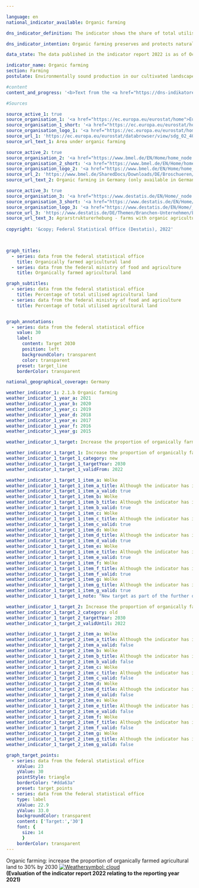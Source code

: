 ```yaml
---

language: en    
national_indicator_available: Organic farming    

dns_indicator_definition: The indicator shows the share of total utilised agricultural land in Germany that is cultivated by organically managed farms subject to the inspection system prescribed by the <abbr title="European Union">EU</abbr> legislation on organic farming (Regulation (EC) No. 834/2007&nbsp;and the implementing rules). It includes land that has been fully converted to organic management as well as areas still undergoing conversion.    

dns_indicator_intention: Organic farming preserves and protects natural resources to a particularly high degree. It has a wide range of beneficial effects on nature, the climate and the environment and fosters the production of high-quality food. For this reason, an increase in the proportion of organically farmed agricultural land to 20% is targeted for 2030.    

data_state: The data published in the indicator report 2022 is as of Oct 31 2022. The data shown on this platform is updated regularly, so that more current data may be available online than published in the <a href="https://dns-indikatoren.de/en/facts_publications/">indicator report 2022</a>.    

indicator_name: Organic farming    
section: Farming    
postulate: Environmentally sound production in our cultivated landscapes    

#content     
content_and_progress: '<b>Text from the <a href="https://dns-indikatoren.de/en/facts_publications/">Indicator Report 2021&nbsp;</a></b><br><br>Data on organic farming is collected by the Federal Office for Agriculture and Food (<abbr title="Federal Office for Agriculture and Food">BLE</abbr>) on behalf of the Federal Ministry of Food and Agriculture (<abbr title="Federal Ministry of Food and Agriculture">BMEL</abbr>) and by the Federal Statistical Office.<br><br>The Federal Statistical Office uses various surveys to determine the area of organically farmed land. The reference value in the percentage computation is the total utilised agricultural area determined in the annual land survey. The agriculturally utilised area comprises all surfaces used for agricultural or horticultural purposes. Accordingly, building and farmyard areas of agricultural holdings are not included in the reference value.<br><br>The data collected by the <abbr title="Federal Ministry of Food and Agriculture">BMEL</abbr> includes details of the amount of organically farmed land reported annually by the organic regulatory authorities of the Länder. The reporting date is 31&nbsp;December of each year. All reports for a current year are accumulated no later than this reporting date. The values shown in the data held by the Federal Ministry of Food and Agriculture are somewhat higher. One of the reasons for this is that areas not subject to cut-off thresholds are measured against areas to which cut-off thresholds apply. This means that, in the calculation of the percentage, the numerator includes very small plots, whereas only areas of a certain minimum size count towards the denominator.<br><br>According to the data held by the Federal Statistical Office, the share of organically farmed land increased from 2.9% to 7.8% of the utilised agricultural area between 1999&nbsp;and 2019. The figure for 2019&nbsp;corresponds to an organically farmed area of 1.29&nbsp;million hectares. The data from the Federal Ministry of Food and Agriculture indicate a higher percentage of organically farmed agricultural land. According to those data the value for 2019&nbsp;was 9.7% or 1.61&nbsp;million hectares.<br><br>Although the last few years have seen a further increase in the area of organically farmed land, the annual percentage increase from year to year has fluctuated widely. Percentage growth stagnated, for example, between 2016&nbsp;and 2017&nbsp;but rose sharply again in the period from 2017&nbsp;to 2019. On the basis of the figures from the Federal Statistical Office, if the trend of the last five reference years were to continue, the target of 20% of utilised agricultural area being farmed organically by 2030&nbsp;would not be achieved.<br><br>Germany’s organically farmed land was used as follows in 2019: 57.2% as permanent pasture, 46.7% as arable land and 1.8% for other uses. By contrast, the main use in agriculture as a whole was as arable land, with 70.4%, while the share of permanent pasture was 28.5% and other uses accounted for 1.2% of total utilised agricultural area. According to the results of the 2016&nbsp;agricultural structure survey, Bavaria held the largest share of organically farmed land among all the Länder with around 23%, followed by Brandenburg with 12% and Baden-Württemberg with just under 12%.<br><br>The conversion to organic farming is promoted to varying degrees by the individual Länder.<br><br>According to Eurostat data, a total area of 13.4&nbsp;million hectares was organically farmed in the <abbr title="European Union">EU</abbr>-28&nbsp;states in 2018. This represented 7.5% of the entire utilised agricultural area. The highest ratios of organically farmed land within <abbr title="European Union">EU</abbr> countries were registered for Austria, with 24.1%, followed by Estonia with 20.6%, Sweden with 20.3%, Italy with 15.2% and the Czech Republic with 14.8%.'    

#Sources    

source_active_1: true
source_organisation_1: '<a href="https://ec.europa.eu/eurostat/home">Eurostat</a>'
source_organisation_1_short: '<a href="https://ec.europa.eu/eurostat/home" target="_blank">Eurostat</a>'
source_organisation_logo_1: '<a href="https://ec.europa.eu/eurostat/home" target="_blank"><img src="https://dnsUpgradeEnvironment.github.io/dns-indicators/public/OrgImgEn/eurostat.png" alt="Eurostat" title=" Click here to visit the homepage of the organizationEurostat" style="height:60px; width:148px; border: transparent"/></a>'
source_url_1: 'https://ec.europa.eu/eurostat/databrowser/view/sdg_02_40/default/table?lang=en'
source_url_text_1: Area under organic farming

source_active_2: true
source_organisation_2: '<a href="https://www.bmel.de/EN/Home/home_node.html">Federal Ministry of Food and Agriculture</a>'
source_organisation_2_short: '<a href="https://www.bmel.de/EN/Home/home_node.html" target="_blank">Federal Ministry of Food and Agriculture</a>'
source_organisation_logo_2: '<a href="https://www.bmel.de/EN/Home/home_node.html" target="_blank"><img src="https://dnsUpgradeEnvironment.github.io/dns-indicators/public/OrgImgEn/bmel.png" alt="Federal Ministry of Food and Agriculture" title=" Click here to visit the homepage of the organizationFederal Ministry of Food and Agriculture" style="height:60px; width:148px; border: transparent"/></a>'
source_url_2: 'https://www.bmel.de/SharedDocs/Downloads/DE/Broschueren/OekolandbauDeutschland.pdf?__blob=publicationFile&v=14'
source_url_text_2: Organic farming in Germany (only available in German)

source_active_3: true
source_organisation_3: '<a href="https://www.destatis.de/EN/Home/_node.html">Federal Statistical Office</a>'
source_organisation_3_short: '<a href="https://www.destatis.de/EN/Home/_node.html" target="_blank">Federal Statistical Office</a>'
source_organisation_logo_3: '<a href="https://www.destatis.de/EN/Home/_node.html" target="_blank"><img src="https://dnsUpgradeEnvironment.github.io/dns-indicators/public/OrgImgEn/destatis.png" alt="Federal Statistical Office" title=" Click here to visit the homepage of the organizationFederal Statistical Office" style="height:60px; width:148px; border: transparent"/></a>'
source_url_3: 'https://www.destatis.de/DE/Themen/Branchen-Unternehmen/Landwirtschaft-Forstwirtschaft-Fischerei/Landwirtschaftliche-Betriebe/_inhalt.html#sprg239572'
source_url_text_3: Agrarstrukturerhebung - farms with organic agriculture (only available in German)
    
copyright: '&copy; Federal Statistical Office (Destatis), 2022'    

    

graph_titles: 
  - series: data from the federal statistical office
    title: Organically farmed agricultural land
  - series: data from the federal ministry of food and agriculture
    title: Organically farmed agricultural land    

graph_subtitles: 
  - series: data from the federal statistical office
    title: Percentage of total utilised agricultural land
  - series: data from the federal ministry of food and agriculture
    title: Percentage of total utilised agricultural land    


graph_annotations:
  - series: data from the federal statistical office
    value: 30
    label:
      content: Target 2030
      position: left
      backgroundColor: transparent
      color: transparent
    preset: target_line
    borderColor: transparent        

national_geographical_coverage: Germany    

weather_indicator_1: 2.1.b Organic farming
weather_indicator_1_year_a: 2021
weather_indicator_1_year_b: 2020
weather_indicator_1_year_c: 2019
weather_indicator_1_year_d: 2018
weather_indicator_1_year_e: 2017
weather_indicator_1_year_f: 2016
weather_indicator_1_year_g: 2015

weather_indicator_1_target: Increase the proportion of organically farmed agricultural land to 30% by 2030

weather_indicator_1_target_1: Increase the proportion of organically farmed agricultural land to <b>30%</b> by 2030
weather_indicator_1_target_1_category: new
weather_indicator_1_target_1_targetYear: 2030
weather_indicator_1_target_1_validFrom: 2022

weather_indicator_1_target_1_item_a: Wolke
weather_indicator_1_target_1_item_a_title: Although the indicator has in 2021 been moving in the desired direction toward the target, if the trend had to continued, the target would have been missed in the target year by more than 20% of the difference between the target value and the value at that time.
weather_indicator_1_target_1_item_a_valid: true
weather_indicator_1_target_1_item_b: Wolke
weather_indicator_1_target_1_item_b_title: Although the indicator has in 2020 been moving in the desired direction toward the target, if the trend had to continued, the target would have been missed in the target year by more than 20% of the difference between the target value and the value at that time.
weather_indicator_1_target_1_item_b_valid: true
weather_indicator_1_target_1_item_c: Wolke
weather_indicator_1_target_1_item_c_title: Although the indicator has in 2019 been moving in the desired direction toward the target, if the trend had to continued, the target would have been missed in the target year by more than 20% of the difference between the target value and the value at that time.
weather_indicator_1_target_1_item_c_valid: true
weather_indicator_1_target_1_item_d: Wolke
weather_indicator_1_target_1_item_d_title: Although the indicator has in 2018 been moving in the desired direction toward the target, if the trend had to continued, the target would have been missed in the target year by more than 20% of the difference between the target value and the value at that time.
weather_indicator_1_target_1_item_d_valid: true
weather_indicator_1_target_1_item_e: Wolke
weather_indicator_1_target_1_item_e_title: Although the indicator has in 2017 been moving in the desired direction toward the target, if the trend had to continued, the target would have been missed in the target year by more than 20% of the difference between the target value and the value at that time.
weather_indicator_1_target_1_item_e_valid: true
weather_indicator_1_target_1_item_f: Wolke
weather_indicator_1_target_1_item_f_title: Although the indicator has in 2016 been moving in the desired direction toward the target, if the trend had to continued, the target would have been missed in the target year by more than 20% of the difference between the target value and the value at that time.
weather_indicator_1_target_1_item_f_valid: true
weather_indicator_1_target_1_item_g: Wolke
weather_indicator_1_target_1_item_g_title: Although the indicator has in 2015 been moving in the desired direction toward the target, if the trend had to continued, the target would have been missed in the target year by more than 20% of the difference between the target value and the value at that time.
weather_indicator_1_target_1_item_g_valid: true
weather_indicator_1_target_1_note: "New target as part of the further development of targets of the German Sustainability Strategy (previously: 20% by 2030)."

weather_indicator_1_target_2: Increase the proportion of organically farmed agricultural land to <b>20%</b> by 2030
weather_indicator_1_target_2_category: old
weather_indicator_1_target_2_targetYear: 2030
weather_indicator_1_target_2_validUntil: 2022

weather_indicator_1_target_2_item_a: Wolke
weather_indicator_1_target_2_item_a_title: Although the indicator has in 2021 been moving in the desired direction toward the target, if the trend had to continued, the target would have been missed in the target year by more than 20% of the difference between the target value and the value at that time.
weather_indicator_1_target_2_item_a_valid: false
weather_indicator_1_target_2_item_b: Wolke
weather_indicator_1_target_2_item_b_title: Although the indicator has in 2020 been moving in the desired direction toward the target, if the trend had to continued, the target would have been missed in the target year by more than 20% of the difference between the target value and the value at that time.
weather_indicator_1_target_2_item_b_valid: false
weather_indicator_1_target_2_item_c: Wolke
weather_indicator_1_target_2_item_c_title: Although the indicator has in 2019 been moving in the desired direction toward the target, if the trend had to continued, the target would have been missed in the target year by more than 20% of the difference between the target value and the value at that time.
weather_indicator_1_target_2_item_c_valid: false
weather_indicator_1_target_2_item_d: Wolke
weather_indicator_1_target_2_item_d_title: Although the indicator has in 2018 been moving in the desired direction toward the target, if the trend had to continued, the target would have been missed in the target year by more than 20% of the difference between the target value and the value at that time.
weather_indicator_1_target_2_item_d_valid: false
weather_indicator_1_target_2_item_e: Wolke
weather_indicator_1_target_2_item_e_title: Although the indicator has in 2017 been moving in the desired direction toward the target, if the trend had to continued, the target would have been missed in the target year by more than 20% of the difference between the target value and the value at that time.
weather_indicator_1_target_2_item_e_valid: false
weather_indicator_1_target_2_item_f: Wolke
weather_indicator_1_target_2_item_f_title: Although the indicator has in 2016 been moving in the desired direction toward the target, if the trend had to continued, the target would have been missed in the target year by more than 20% of the difference between the target value and the value at that time.
weather_indicator_1_target_2_item_f_valid: false
weather_indicator_1_target_2_item_g: Wolke
weather_indicator_1_target_2_item_g_title: Although the indicator has in 2015 been moving in the desired direction toward the target, if the trend had to continued, the target would have been missed in the target year by more than 20% of the difference between the target value and the value at that time.
weather_indicator_1_target_2_item_g_valid: false    

graph_target_points:
  - series: data from the federal statistical office
    xValue: 23
    yValue: 30
    pointStyle: triangle
    borderColor: "#dda63a"
    preset: target_points
  - series: data from the federal statistical office
    type: label
    xValue: 22.9
    yValue: 33.0
    backgroundColor: transparent
    content: ['Target:','30']
    font: {
      size: 14
      }
    borderColor: transparent    
---
```



<div>
  <div class="my-header">
    <label class="default">Organic farming: increase the proportion of organically farmed agricultural land to 30% by 2030
      <a href="https://dnsUpgradeEnvironment.github.io/dns-indicators/en/status"><img src="https://g205sdgs.github.io/sdg-indicators/public/Wettersymbole/Wolke.png" title="Although the indicator has in 2021 been moving in the desired direction toward the target, if the trend had to continued, the target would have been missed in the target year by more than 20% of the difference between the target value and the value at that time." alt="Weathersymbol: cloud"/>
      </a>
    </label>
  </div>
</div>
<div class="my-header-note">
  <label class="default"><b>(Evaluation of the indicator report 2022 relating to the reporting year 2021)
  </b></label>
</div>